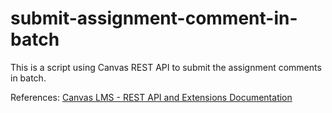 # submit-assignment-comment-in-batch
This is a script using Canvas REST API to submit the assignment comments in batch.

References:
[Canvas LMS - REST API and Extensions Documentation](https://canvas.instructure.com/doc/api/index.html)
